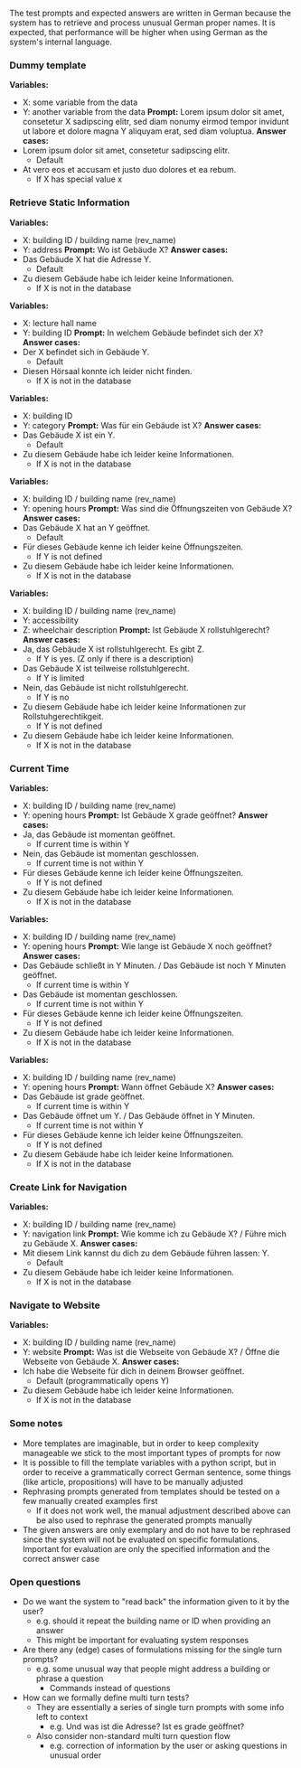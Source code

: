 The test prompts and expected answers are written in German because the system has to retrieve and process unusual German proper names. It is expected, that performance will be higher when using German as the system's internal language.

### Dummy template

**Variables:**
- X: some variable from the data
- Y: another variable from the data
**Prompt:** Lorem ipsum dolor sit amet, consetetur X sadipscing elitr, sed diam nonumy eirmod tempor invidunt ut labore et dolore magna Y aliquyam erat, sed diam voluptua.
**Answer cases:**
- Lorem ipsum dolor sit amet, consetetur sadipscing elitr.
	- Default
- At vero eos et accusam et justo duo dolores et ea rebum.
	- If X has special value x

### Retrieve Static Information

**Variables:**
- X: building ID / building name (rev_name)
- Y: address
**Prompt:** Wo ist Gebäude X?
**Answer cases:**
- Das Gebäude X hat die Adresse Y.
	- Default
- Zu diesem Gebäude habe ich leider keine Informationen.
	- If X is not in the database

**Variables:**
- X: lecture hall name
- Y: building ID
**Prompt:** In welchem Gebäude befindet sich der X?
**Answer cases:**
- Der X befindet sich in Gebäude Y.
	- Default
- Diesen Hörsaal konnte ich leider nicht finden.
	- If X is not in the database

**Variables:**
- X: building ID
- Y: category
**Prompt:** Was für ein Gebäude ist X?
**Answer cases:**
- Das Gebäude X ist ein Y.
	- Default
- Zu diesem Gebäude habe ich leider keine Informationen.
	- If X is not in the database

**Variables:**
- X: building ID / building name (rev_name)
- Y: opening hours
**Prompt:** Was sind die Öffnungszeiten von Gebäude X?
**Answer cases:**
- Das Gebäude X hat an Y geöffnet.
	- Default
- Für dieses Gebäude kenne ich leider keine Öffnungszeiten.
	- If Y is not defined
- Zu diesem Gebäude habe ich leider keine Informationen.
	- If X is not in the database

**Variables:**
- X: building ID / building name (rev_name)
- Y: accessibility
- Z: wheelchair description
**Prompt:** Ist Gebäude X rollstuhlgerecht?
**Answer cases:**
- Ja, das Gebäude X ist rollstuhlgerecht. Es gibt Z.
	- If Y is yes. (Z only if there is a description)
- Das Gebäude X ist teilweise rollstuhlgerecht.
	- If Y is limited
- Nein, das Gebäude ist nicht rollstuhlgerecht.
	- If Y is no
- Zu diesem Gebäude habe ich leider keine Informationen zur Rollstuhgerechtikgeit.
	- If Y is not defined
- Zu diesem Gebäude habe ich leider keine Informationen.
	- If X is not in the database

### Current Time

**Variables:**
- X: building ID / building name (rev_name)
- Y: opening hours
**Prompt:** Ist Gebäude X grade geöffnet?
**Answer cases:**
- Ja, das Gebäude ist momentan geöffnet.
	- If current time is within Y
- Nein, das Gebäude ist momentan geschlossen.
	- If current time is not within Y
- Für dieses Gebäude kenne ich leider keine Öffnungszeiten.
	- If Y is not defined
- Zu diesem Gebäude habe ich leider keine Informationen.
	- If X is not in the database

**Variables:**
- X: building ID / building name (rev_name)
- Y: opening hours
**Prompt:** Wie lange ist Gebäude X noch geöffnet?
**Answer cases:**
- Das Gebäude schließt in Y Minuten. / Das Gebäude ist noch Y Minuten geöffnet.
	- If current time is within Y
- Das Gebäude ist momentan geschlossen.
	- If current time is not within Y
- Für dieses Gebäude kenne ich leider keine Öffnungszeiten.
	- If Y is not defined
- Zu diesem Gebäude habe ich leider keine Informationen.
	- If X is not in the database

**Variables:**
- X: building ID / building name (rev_name)
- Y: opening hours
**Prompt:** Wann öffnet Gebäude X?
**Answer cases:**
- Das Gebäude ist grade geöffnet.
	- If current time is within Y
- Das Gebäude öffnet um Y. / Das Gebäude öffnet in Y Minuten.
	- If current time is not within Y
- Für dieses Gebäude kenne ich leider keine Öffnungszeiten.
	- If Y is not defined
- Zu diesem Gebäude habe ich leider keine Informationen.
	- If X is not in the database

### Create Link for Navigation

**Variables:**
- X: building ID / building name (rev_name)
- Y: navigation link
**Prompt:** Wie komme ich zu Gebäude X? / Führe mich zu Gebäude X.
**Answer cases:**
- Mit diesem Link kannst du dich zu dem Gebäude führen lassen: Y.
	- Default
- Zu diesem Gebäude habe ich leider keine Informationen.
	- If X is not in the database

### Navigate to Website

**Variables:**
- X: building ID / building name (rev_name)
- Y: website
**Prompt:** Was ist die Webseite von Gebäude X? / Öffne die Webseite von Gebäude X.
**Answer cases:**
- Ich habe die Webseite für dich in deinem Browser geöffnet.
	- Default (programmatically opens Y)
- Zu diesem Gebäude habe ich leider keine Informationen.
	- If X is not in the database

### Some notes
- More templates are imaginable, but in order to keep complexity manageable we stick to the most important types of prompts for now
- It is possible to fill the template variables with a python script, but in order to receive a grammatically correct German sentence, some things (like article, propositions) will have to be manually adjusted
- Rephrasing prompts generated from templates should be tested on a few manually created examples first
	- If it does not work well, the manual adjustment described above can be also used to rephrase the generated prompts manually
- The given answers are only exemplary and do not have to be rephrased since the system will not be evaluated on specific formulations. Important for evaluation are only the specified information and the correct answer case

### Open questions
- Do we want the system to "read back" the information given to it by the user?
	- e.g. should it repeat the building name or ID when providing an answer
	- This might be important for evaluating system responses
- Are there any (edge) cases of formulations missing for the single turn prompts?
	- e.g. some unusual way that people might address a building or phrase a question
		- Commands instead of questions
- How can we formally define multi turn tests?
	- They are essentially a series of single turn prompts with some info left to context
		- e.g. Und was ist die Adresse? Ist es grade geöffnet?
	- Also consider non-standard multi turn question flow
		- e.g. correction of information by the user or asking questions in unusual order

